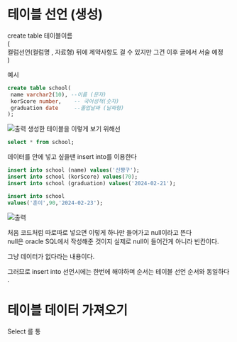 # 테이블 선언 (생성)
create table 테이블이름   
(  
     컬럼선언(컬럼명 , 자료형)  뒤에 제약사항도 걸 수 있지만 그건 이후 글에서 서술 예정  
)  

예시 
```sql
create table school(
 name varchar2(10), --이름 (문자)
 korScore number,    -- 국어성적(숫자)
 graduation date     --졸업날짜 (날짜형)
);
```

![출력](https://github.com/juniel1299/juniel1299.github.io/assets/62318700/7a0b5e66-96a5-44ce-b1cc-ac57919f0d7e)
생성한 테이블을 이렇게 보기 위해선 
```sql
select * from school;
```

데이터를 안에 넣고 싶을땐 insert into를 이용한다

```sql
insert into school (name) values('신짱구');
insert into school (korScore) values(70);
insert into school (graduation) values('2024-02-21');

insert into school
values('훈이',90,'2024-02-23'); 
```
![출력](https://github.com/juniel1299/juniel1299.github.io/assets/62318700/a508af30-ed93-4696-9961-087fc75934ad)

처음 코드처럼 따로따로 넣으면 이렇게 하나만 들어가고 null이라고 뜬다   
null은 oracle SQL에서 작성해준 것이지 실제로 null이 들어간게 아니라 빈칸이다.  

그냥 데이터가 없다라는 내용이다.  

그러므로 insert into 선언시에는 한번에 해야하며 순서는 테이블 선언 순서와 동일하다 .  


# 테이블 데이터 가져오기 
Select 를 통